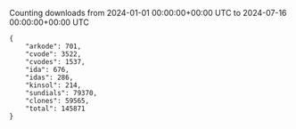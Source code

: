 
Counting downloads from 2024-01-01 00:00:00+00:00 UTC to 2024-07-16 00:00:00+00:00 UTC

```
{
    "arkode": 701,
    "cvode": 3522,
    "cvodes": 1537,
    "ida": 676,
    "idas": 286,
    "kinsol": 214,
    "sundials": 79370,
    "clones": 59565,
    "total": 145871
}
```
